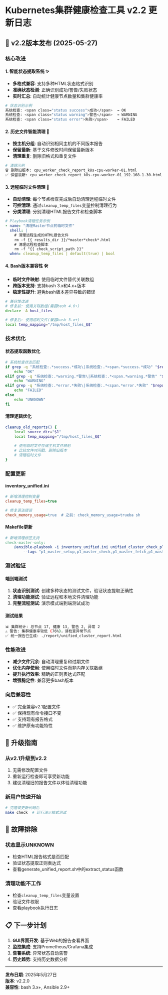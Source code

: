 # Kubernetes集群健康检查工具 v2.2 更新日志

## 🎉 v2.2版本发布 (2025-05-27)

### 核心改进

#### 1. 智能状态提取系统 ✨
- **多格式兼容**: 支持多种HTML状态格式识别
- **准确状态检测**: 正确识别成功/警告/失败状态
- **实时汇总**: 自动统计健康节点数量和集群健康率

```bash
# 状态识别示例
系统检查: <span class="status success">成功</span>  → OK
系统检查: <span class="status warning">警告</span>  → WARNING  
系统检查: <span class="status error">失败</span>    → FAILED
```

#### 2. 历史文件智能清理 🧹
- **按主机分组**: 自动识别相同主机的不同版本报告
- **保留最新**: 基于文件修改时间保留最新版本
- **清理重复**: 删除旧格式和重复文件

```bash
# 清理示例
🗑️ 删除旧版本: cpu_worker_check_report_k8s-cpu-worker-01.html
✅ 保留最新: cpu_worker_check_report_k8s-cpu-worker-01_192.168.1.30.html
```

#### 3. 远程临时文件清理 🔧
- **自动清理**: 每个节点检查完成后自动清理远程临时文件
- **可控清理**: 通过`cleanup_temp_files`变量控制清理行为
- **分类清理**: 分别清理HTML报告文件和检查脚本

```yaml
# Playbook清理任务示例
- name: "清理Master节点的临时文件"
  shell: |
    # 清理远程生成的HTML报告文件
    rm -f {{ results_dir }}/*master*check*.html
    # 清理远程检查脚本
    rm -f "{{ check_script_path }}"
  when: cleanup_temp_files | default(true) | bool
```

#### 4. Bash版本兼容性 🛠️
- **临时文件映射**: 使用临时文件替代关联数组
- **跨版本支持**: 支持bash 3.x和4.x+版本
- **稳定性提升**: 避免bash版本差异导致的错误

```bash
# 兼容性改进
# 修复前: 使用关联数组(需要bash 4.0+)
declare -A host_files

# 修复后: 使用临时文件(兼容bash 3.x+)
local temp_mapping="/tmp/host_files_$$"
```

### 技术优化

#### 状态提取函数优化
```bash
# 系统检查状态匹配
if grep -q "系统检查:.*success.*成功\|系统检查:.*<span.*success.*成功" "$report_file"; then
    echo "OK"
elif grep -q "系统检查:.*warning.*警告\|系统检查:.*<span.*warning.*警告" "$report_file"; then
    echo "WARNING"
elif grep -q "系统检查:.*error.*失败\|系统检查:.*<span.*error.*失败" "$report_file"; then
    echo "FAILED"
else
    echo "UNKNOWN"
fi
```

#### 清理逻辑优化
```bash
cleanup_old_reports() {
    local source_dir="$1"
    local temp_mapping="/tmp/host_files_$$"
    
    # 使用临时文件存储主机文件映射
    # 比较文件时间戳，删除旧版本
    # 清理临时文件
}
```

### 配置更新

#### inventory_unified.ini
```ini
# 新增清理控制变量
cleanup_temp_files=true

# 修复语法错误
check_memory_usage=true  # 之前: check_memory_usage=trueba sh
```

#### Makefile更新
```makefile
# 新增清理标签支持
check-master-only:
    @ansible-playbook -i inventory_unified.ini unified_cluster_check_playbook_v2.yml \
        --tags "p1_master_setup,p1_master_check,p1_master_fetch,p1_master_cleanup,..."
```

### 测试验证

#### 端到端测试
1. **状态识别测试**: 创建多种状态的测试文件，验证状态提取正确性
2. **清理功能测试**: 验证远程和本地文件清理功能
3. **完整流程测试**: 演示模式端到端测试成功

#### 测试结果
```bash
📊 集群统计: 总节点 17, 健康 13, 警告 2, 异常 2
⚠️ 警告: 集群健康率较低 (76%)，请检查异常节点
✅ 统一报告已生成: ./report/unified_cluster_report.html
```

### 性能改进

- **减少文件冗余**: 自动清理重复和过期文件
- **优化内存使用**: 使用临时文件而非内存关联数组
- **提升执行效率**: 精确的正则表达式匹配
- **增强稳定性**: 兼容更多bash版本

### 向后兼容性

- ✅ 完全兼容v2.1配置文件
- ✅ 保持现有命令接口不变
- ✅ 支持现有报告格式
- ✅ 维护原有功能特性

## 🚀 升级指南

### 从v2.1升级到v2.2
1. 无需修改配置文件
2. 重新运行检查即可享受新功能
3. 建议清理旧的报告文件以体验清理功能

### 新用户快速开始
```bash
# 克隆或更新代码后
make check  # 运行演示模式测试
```

## 🔧 故障排除

### 状态显示UNKNOWN
- 检查HTML报告格式是否匹配
- 验证状态提取正则表达式
- 查看generate_unified_report.sh中的extract_status函数

### 清理功能不工作
- 检查`cleanup_temp_files`变量设置
- 验证文件权限
- 查看playbook执行日志

## 📋 下一步计划

1. **GUI界面开发**: 基于Web的报告查看界面
2. **监控集成**: 支持Prometheus/Grafana集成
3. **告警系统**: 异常状态自动告警
4. **历史趋势**: 支持历史数据分析

---
**发布日期**: 2025年5月27日  
**版本**: v2.2.0  
**兼容性**: bash 3.x+, Ansible 2.9+
